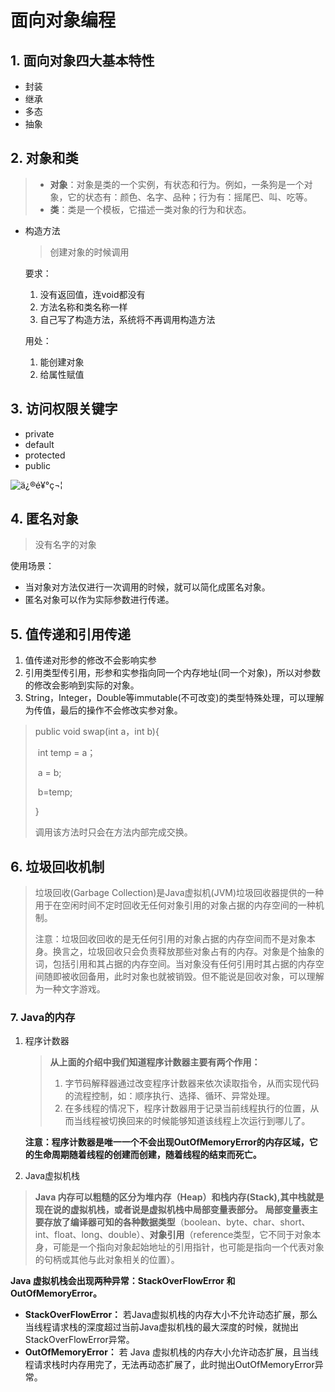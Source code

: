 # 面向对象编程

## 1. 面向对象四大基本特性

- 封装
- 继承
- 多态
- 抽象

## 2. 对象和类

> - **对象**：对象是类的一个实例，有状态和行为。例如，一条狗是一个对象，它的状态有：颜色、名字、品种；行为有：摇尾巴、叫、吃等。
> - **类**：类是一个模板，它描述一类对象的行为和状态。

- 构造方法

  > 创建对象的时候调用

  要求：

  1. 没有返回值，连void都没有
  2. 方法名称和类名称一样
  3. 自己写了构造方法，系统将不再调用构造方法

  用处：

  1. 能创建对象
  2. 给属性赋值

## 3. 访问权限关键字

- private
- default
- protected
- public

![ä¿®é¥°ç¬¦](https://img-blog.csdn.net/20171125114912312?watermark/2/text/aHR0cDovL2Jsb2cuY3Nkbi5uZXQveHFub2Rl/font/5a6L5L2T/fontsize/400/fill/I0JBQkFCMA==/dissolve/70/gravity/SouthEast)

## 4. 匿名对象

> 没有名字的对象

使用场景：

- 当对象对方法仅进行一次调用的时候，就可以简化成匿名对象。
- 匿名对象可以作为实际参数进行传递。

##  5. 值传递和引用传递

1. 值传递对形参的修改不会影响实参
2. 引用类型传引用，形参和实参指向同一个内存地址(同一个对象)，所以对参数的修改会影响到实际的对象。
3. String，Integer，Double等immutable(不可改变)的类型特殊处理，可以理解为传值，最后的操作不会修改实参对象。

> public void swap(int a，int b){
>
> ​	int temp = a；
>
> ​	a = b;
>
> ​	b=temp;
>
> }
>
> 调用该方法时只会在方法内部完成交换。

## 6. 垃圾回收机制

>   垃圾回收(Garbage Collection)是Java虚拟机(JVM)垃圾回收器提供的一种用于在空闲时间不定时回收无任何对象引用的对象占据的内存空间的一种机制。
>
> ​    注意：垃圾回收回收的是无任何引用的对象占据的内存空间而不是对象本身。换言之，垃圾回收只会负责释放那些对象占有的内存。对象是个抽象的词，包括引用和其占据的内存空间。当对象没有任何引用时其占据的内存空间随即被收回备用，此时对象也就被销毁。但不能说是回收对象，可以理解为一种文字游戏。

### 7. Java的内存

1. 程序计数器

   > **从上面的介绍中我们知道程序计数器主要有两个作用：**
   >
   > 1. 字节码解释器通过改变程序计数器来依次读取指令，从而实现代码的流程控制，如：顺序执行、选择、循环、异常处理。
   > 2. 在多线程的情况下，程序计数器用于记录当前线程执行的位置，从而当线程被切换回来的时候能够知道该线程上次运行到哪儿了。

   **注意：程序计数器是唯一一个不会出现OutOfMemoryError的内存区域，它的生命周期随着线程的创建而创建，随着线程的结束而死亡。**

2. Java虚拟机栈

> **Java 内存可以粗糙的区分为堆内存（Heap）和栈内存(Stack),其中栈就是现在说的虚拟机栈，或者说是虚拟机栈中局部变量表部分。** **局部变量表主要存放了编译器可知的各种数据类型**（boolean、byte、char、short、int、float、long、double）、**对象引用**（reference类型，它不同于对象本身，可能是一个指向对象起始地址的引用指针，也可能是指向一个代表对象的句柄或其他与此对象相关的位置）。

**Java 虚拟机栈会出现两种异常：StackOverFlowError 和 OutOfMemoryError。**

- **StackOverFlowError：** 若Java虚拟机栈的内存大小不允许动态扩展，那么当线程请求栈的深度超过当前Java虚拟机栈的最大深度的时候，就抛出StackOverFlowError异常。
- **OutOfMemoryError：** 若 Java 虚拟机栈的内存大小允许动态扩展，且当线程请求栈时内存用完了，无法再动态扩展了，此时抛出OutOfMemoryError异常。





